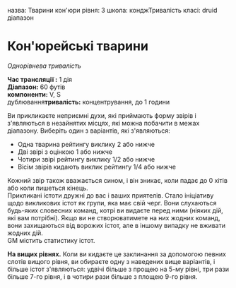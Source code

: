 назва: Тварини кон'юри рівня: 3 школа: конджТривалість класі: druid діапазон

# Кон'юрейські тварини
_Однорівнева тривалість_

**Час трансляції :** 1 дія    
**Діапазон:** 60 футів    
**компоненти:** V, S    
дублювання**тривалість:** концентрування, до 1 години

Ви прикликаєте неприємні духи, які приймають форму звірів і з'являються в незайнятих місцях, які можна побачити в межах діапазону. Виберіть один з варіантів, які з'являються:

* Одна тварина рейтингу виклику 2 або нижче
* Дві звірі з оцінкою 1 або нижче
* Чотири звірі рейтингу виклику 1/2 або нижче
* Вісім звірів кидають виклик рейтингу 1/4 або нижче

Кожний звір також вважається сином, і він зникає, коли падає до 0 хітів або коли пишеться кінець.    
Прикликані істоти дружні до вас і ваших приятелів. Стало ініціативу щодо викликових істот як групи, яка має свій черг. Вони слухаються будь-яких словесних команд, котрі ви видаєте перед ними (ніяких дій, які вам потрібні). Якщо ви не створюватимете на них жодних команд, вони захищаються від ворожих істот, але в іншому випадку не вживати жодних дій.    
GM містить статистику істот.

**На вищих рівнях.** Коли ви кидаєте це заклинання за допомогою певних слотів вищого рівня, ви обираєте одну з наведених вище варіантів, і більше істот з'являються: удвічі більше з прощею на 5-му рівні, три рази більше 7-го рівня, і в чотири рази більше з площею 9-го рівня. 